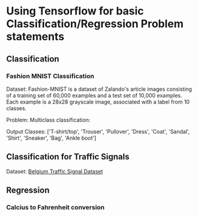 # Using Tensorflow for basic Classification/Regression Problem statements

## Classification 

### Fashion MNIST Classification

Dataset: Fashion-MNIST is a dataset of Zalando's article images consisting of a training set of 60,000 examples and a test set of 10,000 examples. Each example is a 28x28 grayscale image, associated with a label from 10 classes.

Problem: Multiclass classification: 

Output Classes: ['T-shirt/top', 'Trouser', 'Pullover', 'Dress', 'Coat', 'Sandal', 'Shirt', 'Sneaker', 'Bag', 'Ankle boot']

## Classification for Traffic Signals 

Dataset: [Belgium Traffic Signal Dataset](https://btsd.ethz.ch/shareddata/BelgiumTSC/)

## Regression 

### Calcius to Fahrenheit conversion
